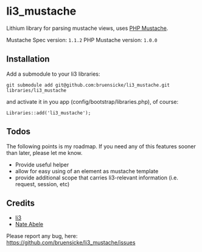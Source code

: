 # li3_mustache

Lithium library for parsing mustache views, uses [PHP Mustache](https://github.com/bobthecow/mustache.php).

Mustache Spec version: `1.1.2`
PHP Mustache version: `1.0.0`

## Installation

Add a submodule to your li3 libraries:

	git submodule add git@github.com:bruensicke/li3_mustache.git libraries/li3_mustache

and activate it in you app (config/bootstrap/libraries.php), of course:

	Libraries::add('li3_mustache');

## Todos

The following points is my roadmap. If you need any of this features sooner than later, please let me know.

- Provide useful helper
- allow for easy using of an element as mustache template
- provide additional scope that carries li3-relevant information (i.e. request, session, etc)

## Credits

* [li3](http://www.lithify.me)
* [Nate Abele](https://github.com/nateabele/li3_mustache)

Please report any bug, here: https://github.com/bruensicke/li3_mustache/issues

